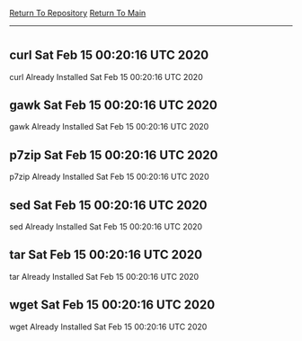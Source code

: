 [Return To Repository](https://github.com/deathbybandaid/piholeparser/)
[Return To Main](https://github.com/deathbybandaid/piholeparser/blob/master/RecentRunLogs/Mainlog.md)
____________________________________
# 
## curl Sat Feb 15 00:20:16 UTC 2020
curl Already Installed Sat Feb 15 00:20:16 UTC 2020
## gawk Sat Feb 15 00:20:16 UTC 2020
gawk Already Installed Sat Feb 15 00:20:16 UTC 2020
## p7zip Sat Feb 15 00:20:16 UTC 2020
p7zip Already Installed Sat Feb 15 00:20:16 UTC 2020
## sed Sat Feb 15 00:20:16 UTC 2020
sed Already Installed Sat Feb 15 00:20:16 UTC 2020
## tar Sat Feb 15 00:20:16 UTC 2020
tar Already Installed Sat Feb 15 00:20:16 UTC 2020
## wget Sat Feb 15 00:20:16 UTC 2020
wget Already Installed Sat Feb 15 00:20:16 UTC 2020
